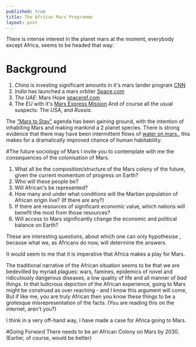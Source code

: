 ```yaml
---
published: true
title: The African Mars Programme
layout: post
---
```

There is intense interest in the planet mars at the moment, everybody except Africa, seems to be headed that way:

# Background
1. *China* is investing significant amounts in it's mars lander program [CNN](http://edition.cnn.com/2015/11/04/asia/china-mars-probe-2020/)
2. *India* has launched a mars orbiter [Space.com](http://www.space.com/23203-india-mars-orbiter-mission-photos.html)
3. *The UAE*:  Mars Hope [spaceref.com](http://spaceref.com/mars/uae-unveils-mission-plan-for-the-first-arab-space-probe-to-mars.html)
4. The *EU* with it's [Mars Express Mission](http://spaceref.com/mars/uae-unveils-mission-plan-for-the-first-arab-space-probe-to-mars.html)
And of course all the usual suspects: The *USA*, and *Russia*.

The ["Mars to Stay"](https://en.wikipedia.org/wiki/Mars_to_Stay) agenda has been gaining ground, with the intention of inhabiting Mars and making mankind a 2 planet species.  There is strong evidence that there may have been intermittent flows of [water on mars.](https://www.nasa.gov/press-release/nasa-confirms-evidence-that-liquid-water-flows-on-today-s-mars), this makes for a dramatically improved chance of human habitability.

#The future sociology of Mars
I invite you to contemplate with me the consequences of the colonisation of Mars.

1. What all be the composition/structure of the Mars colony of the future, given the current momentum of progress on Earth? 
1. Who will these people be? 
1. Will African's be represented? 
1. How many and under what conditions will the Martian population of African origin live? (If there are any?) 
1. If there are resources of significant economic value, which nations will benefit the most from those resources? 
1. Will access to Mars significantly change the economic and political balance on Earth?

These are interesting questions, about which one can only hypothesise , because what we, as Africans do now, will determine the answers.

It would seem to me that it is imperative that Africa makes a play for Mars.

The traditional narrative of the African situation seems to be that we are bedevilled by myriad plagues: wars, famines, epidemics of novel and ridiculously dangerous diseases, a low quality of life and all manner of *bad things*.  In that ludicrous depiction of the African experience, going to Mars might be construed as over reaching - and I know this argument will come, But if like me, you are truly African then you know these things to be a grotesque misrepresentation of the facts. (You are reading this on the internet, aren't you?)

I think in a very off-hand way, I have made a case for Africa going to Mars. 

#Going Forward
There needs to be an African Colony on Mars by 2030. (Earlier, of course, would be better) 